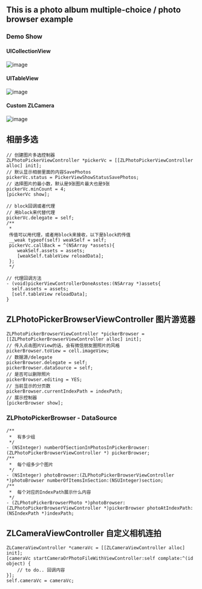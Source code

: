 
This is a photo album multiple-choice / photo browser example
--------------

### Demo Show
#### UICollectionView
![image](https://github.com/MakeZL/ZLAssetsPickerDemo/blob/master/screenshot1.gif)

#### UITableView
![image](https://github.com/MakeZL/ZLAssetsPickerDemo/blob/master/screenshot2.gif)

#### Custom ZLCamera
![image](https://github.com/MakeZL/ZLAssetsPickerDemo/blob/master/screenshot4.png)

相册多选
--------
    // 创建图片多选控制器
    ZLPhotoPickerViewController *pickerVc = [[ZLPhotoPickerViewController alloc] init];
    // 默认显示相册里面的内容SavePhotos
    pickerVc.status = PickerViewShowStatusSavePhotos;
    // 选择图片的最小数，默认是9张图片最大也是9张
    pickerVc.minCount = 4; 
    [pickerVc show];
    
    // block回调或者代理
    // 用block来代替代理
    pickerVc.delegate = self;    
    /**
     *
     传值可以用代理，或者用block来接收，以下是block的传值
     __weak typeof(self) weakSelf = self;
     pickerVc.callBack = ^(NSArray *assets){
        weakSelf.assets = assets;
        [weakSelf.tableView reloadData];
     };
     */    

    // 代理回调方法
    - (void)pickerViewControllerDoneAsstes:(NSArray *)assets{
      self.assets = assets;
      [self.tableView reloadData];
    }

ZLPhotoPickerBrowserViewController 图片游览器
----------
    ZLPhotoPickerBrowserViewController *pickerBrowser = [[ZLPhotoPickerBrowserViewController alloc] init];
    // 传入点击图片View的话，会有微信朋友圈照片的风格
    pickerBrowser.toView = cell.imageView;
    // 数据源/delegate
    pickerBrowser.delegate = self;
    pickerBrowser.dataSource = self;
    // 是否可以删除照片
    pickerBrowser.editing = YES;
    // 当前显示的分页数
    pickerBrowser.currentIndexPath = indexPath;
    // 展示控制器
    [pickerBrowser show];

### ZLPhotoPickerBrowser - DataSource
    /**
     *  有多少组
     */
    - (NSInteger) numberOfSectionInPhotosInPickerBrowser:(ZLPhotoPickerBrowserViewController *) pickerBrowser;
    /**
     *  每个组多少个图片
     */
    - (NSInteger) photoBrowser:(ZLPhotoPickerBrowserViewController *)photoBrowser numberOfItemsInSection:(NSUInteger)section;
    /**
     *  每个对应的IndexPath展示什么内容
     */
    - (ZLPhotoPickerBrowserPhoto *)photoBrowser:(ZLPhotoPickerBrowserViewController *)pickerBrowser photoAtIndexPath:(NSIndexPath *)indexPath;

ZLCameraViewController 自定义相机连拍
-----------
    ZLCameraViewController *cameraVc = [[ZLCameraViewController alloc] init];
    [cameraVc startCameraOrPhotoFileWithViewController:self complate:^(id object) {
        // to do.. 回调内容
    }];
    self.cameraVc = cameraVc;
